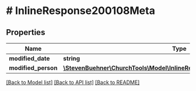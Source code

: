 # # InlineResponse200108Meta

## Properties

Name | Type | Description | Notes
------------ | ------------- | ------------- | -------------
**modified_date** | **string** |  | [optional]
**modified_person** | [**\StevenBuehner\ChurchTools\Model\InlineResponse200108MetaModifiedPerson**](InlineResponse200108MetaModifiedPerson.md) |  | [optional]

[[Back to Model list]](../../README.md#models) [[Back to API list]](../../README.md#endpoints) [[Back to README]](../../README.md)
